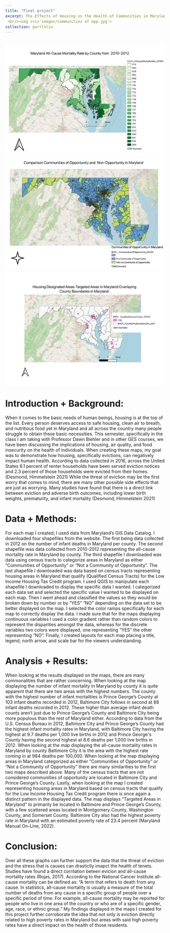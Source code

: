 ```yaml
---
title: "Final project"
excerpt: The Effects of Housing on the Health of Communities in Maryland and People all Across the Nation
 <br/><img src='images/communities of opp.jpg'>
collection: portfolio
---
```

<br/><img src='images/all cause mortality.pdf'>
<br/><img src='images/communities of opp.jpg'>
<br/><img src='images/Housing Designated Areas.pdf'>

Introduction + Background:
======
When it comes to the basic needs of human beings, housing is at the top of the list. Every person deserves access to safe housing, clean air to breath, and nutritious food yet in Maryland and all across the country many people struggle to obtain these basic necessities. This semester, specifically in the class I am taking with Professor Dawn Biehler and in other GES courses, we have been discussing the implications of housing, air quality, and food insecurity on the health of individuals. When creating these maps, my goal was to demonstrate how housing, specifically evictions, can negatively impact human health. According to data collected in 2016, across the United States 6.1 percent of renter households have been served eviction notices and 2.3 percent of those households were evicted from their homes. (Desmond, Himmelstein 2021)
While the threat of eviction may be the first worry that comes to mind, there are many other possible side effects that are just as worrying. Many studies have found that there is a direct link between eviction and adverse birth outcomes, including lower birth weights, prematurity, and infant mortality (Desmond, Himmelstein 2021)

Data + Methods: 
======
For each map I created, I used data from Maryland’s GIS Data Catalog. I downloaded four shapefiles from the website. The first being data collected in 2012 on the number of infant deaths in Maryland per county. The second shapefile was data collected from 2010-2012 representing the all-cause mortality rate in Maryland by county. The third shapefile I downloaded was data using census tracts to categorize areas in Maryland as either “Communities of Opportunity” or “Not a Community of Opportunity”. The last shapefile I downloaded was data based on census tracts representing housing areas in Maryland that qualify (Qualified Census Tracts) for the Low Income Housing Tax Credit program. I used QGIS to manipulate each shapefile I downloaded to display the specific data I wanted. I categorized each data set and selected the specific value I wanted to be displayed on each map. Then I went ahead and classified the values so they would be broken down by number or by “YES” “NO” depending on the data set to be better displayed on the map. I selected the color ramps specifically for each map to correctly display the data. I made sure that for the maps displaying continuous variables I used a color gradient rather than random colors to represent the disparities amongst the data, whereas for the discrete variables two colors were displayed, one representing “YES” the other representing “NO”.  Finally, I created layouts for each map placing a title, legend, north arrow, and scale bar for the viewers understanding. 

Analysis + Results:
======
When looking at the results displayed on the maps, there are many commonalities that are rather concerning. When looking at the map displaying the number of infant mortality in Maryland by county it is quite apparent that there are two areas with the highest numbers. The county with the highest number of infant mortalities is Prince George’s County at 103 infant deaths recorded in 2012, Baltimore City follows in second at 88 infant deaths recorded in 2012. These higher than average infant death counts aren’t just due to Prince George’s County and Baltimore City being more populous than the rest of Maryland either. According to data from the U.S. Census Bureau in 2012, Baltimore City and Prince George’s County had the highest infant mortality rates in Maryland, with Baltimore City having the highest at 9.7 deaths per 1,000 live births in 2012 and Prince George's County having the second highest at 8.6 deaths per 1,000 live births in 2012. When looking at the map displaying the all-cause mortality rates in Maryland by county Baltimore City it is the area with the highest rate coming in at 984 deaths per 100,000. 
When looking at the map displaying areas in Maryland categorized as either “Communities of Opportunity” or “Not a Community of Opportunity” there are many similarities to the first two maps described above. Many of the census tracts that are not considered communities of opportunity are located in Baltimore City and Prince George’s County. Lastly, when looking at the map I created representing housing areas in Maryland based on census tracts that qualify for the Low Income Housing Tax Credit program there is once again a distinct pattern in the displayed data. The map displays “Targeted Areas in Maryland” to primarily be located in Baltimore and Prince George’s County, with a few scattered areas located in Montgomery County, Washington County, and Somerset County. Baltimore City also had the highest poverty rate in Maryland with an estimated poverty rate of 23.4 percent (Maryland Manual On-Line, 2022). 

Conclusion: 
======
Over all these graphs can further support the data that the threat of eviction and the stress that is causes can drasticlly imapct the health of tenets. Studies have found a direct corrilation beteen evicion and all-cause mortality rates (Rojas, 2017). According to the National Cancer Institute all-cause mortality can be defined as: “A term that refers to death from any cause. In statistics, all-cause mortality is usually a measure of the total number of deaths from any cause in a specific group of people over a specific period of time. For example, all-cause mortality may be reported for people who live in one area of the country or who are of a specific gender, age, race, or ethnic group.”
 My findings displayed in the maps I created for this project further corroborate the idea that not only is eviction directly related to high poverty rates in Maryland but areas with said high poverty rates have a direct impact on the health of those residents. 


